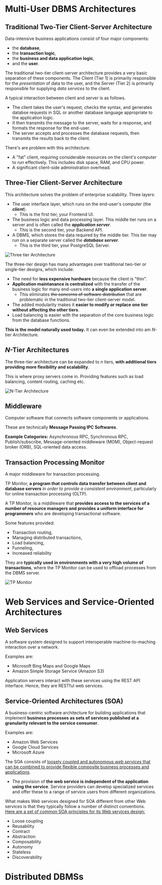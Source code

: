 # Multi-User DBMS Architectures
## Traditional Two-Tier Client-Server Architecture
Data-intensive business applications consist of four major components:
- the **database**,
- the **transaction logic**,
- the **business and data application logic**,
- and the **user**.

The traditional two-tier client-server architecture provides a very basic separation of these components. The Client (Tier 1) is primarily responsible for the *presentation* of data to the user, and the Server (Tier 2) is primarily responsible for supplying *data services* to the client.

A typical interaction between client and server is as follows.
- The client takes the user's request, checks the syntax, and generates databse requests in SQL or another database language appropriate to the application logic.
- It then transmits the message to the server, waits for a response, and formats the response for the end-user.
- The server accepts and processes the database requests, then transmits the results back to the client.

There's are problem with this architecture:
- A "fat" client, requiring considerable resources on the client's computer to run effectively. This includes disk space, RAM, and CPU power.
- A significant client-side administration overhead.

## Three-Tier Client-Server Architecture
This architecture solves the problem of enterprise scalability. Three layers:
- The user interface layer, which runs on the end-user's computer (the ***client***).
  - This is the first tier, your Frontend UI.
- The business logic and data processing layer. This middle tier runs on a server and is often called the ***application server***.
  - This is the second tier, your Backend API.
- A DBMS, which stores the data required by the middle tier. This tier may run on a separate server called the ***database server***.
  - This is the third tier, your PostgreSQL Server.

![Three tier Architecture](../imgs/three-tier-architecture.png)

The three-tier design has many advantages over traditional two-tier or single-tier designs, which include:
- The need for **less expensive hardware** because the client is "thin".
- **Application maintanance is centralized** with the transfer of the business logic for many end-users into **a single application server**.
  - This eliminates <del>the concerns of software distribution</del> that are problematic in the traditional two-tier client-server model.
- The added modularity makes it **easier to modify or replace one tier without affecting the other tiers**.
- Load balancing is easier with the separation of the core business logic from the database functions.

**This is the model naturally used today.** It can even be extended into am $N$-tier Architecture.

## $N$-Tier Architectures
The three-tier architecture can be expanded to $n$ tiers, **with additional tiers providing more flexibility and scalability**.

This is where proxy servers come in. Providing features such as load balancing, content routing, caching etc.

![N-Tier Architecture](../imgs/n-tier-architecture.png)


## Middleware
Computer software that connects software components or applications.

These are technically **Message Passing IPC Softwares**.

**Example Categories:** Asynchronous RPC, Synchronous RPC, Publish/subscribe, Message-oriented middleware (MOM), Object-request broker (ORB), SQL-oriented data access.

## Transaction Processing Monitor
A major middleware for transaction processing.

TP Monitor, **a program that controls data transfer between client and database servers** *in order to provide a consistent environment*, particularly for online transaction processing (OLTP).

A TP Monitor, is a middleware that **provides access to the services of a number of resource managers and provides a uniform interface for programmers** who are developing transactional software.

Some features provided:
- Transaction routing,
- Managing distributed transactions,
- Load balancing,
- Funneling,
- Increased reliability

They are **typically used in environments with a very high volume of transactions**, where the TP Monitor can be used to offload processes from the DBMS server.

![TP Monitor](../imgs/TP-monitor-middle-tier.png)

# Web Services and Service-Oriented Architectures
## Web Services
A software system designed to support interoperable machine-to-maching interaction over a network.

Examples are: 
- Microsoft Bing Maps and Google Maps
- Amazon Simple Storage Service (Amazon S3)

Application servers interact with these services using the REST API interface. Hence, they are RESTful web services.

## Service-Oriented Architectures (SOA)
A business-centric software architecture for building applications that implement **business processes as sets of services published at a granularity relevant to the service consumer**.

Examples are:
- Amazon Web Services
- Google Cloud Services
- Microsoft Azure

The SOA consists of <u>loosely coupled and autonomous *web services* that can be combined to provide flexible composite business processes and applications</u>.
- The provision of **the web service is independent of the application using the service**. Service providers can develop specialized services and offer these to a range of service users from different organizations.

What makes Web services designed for SOA different from other Web services is that they typically follow a number of distinct conventions. \
<u>Here are a set of common SOA principles for its Web services design:</u>
- Loose coupling
- Reusability
- Contract
- Abstraction
- Composability
- Autonomy
- Stateless
- Discoverability

# Distributed DBMSs